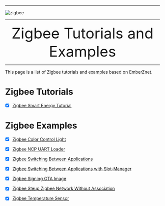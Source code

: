 ********
![zigbee](files/zigbee.png)
********

<div align="center">
    <font size=72>Zigbee Tutorials and Examples</font>
</div>

********  

This page is a list of Zigbee tutorials and examples based on EmberZnet.  

# Zigbee Tutorials
- [x] [Zigbee Smart Energy Tutorial](Zigbee-Smart-Energy-Tutorial)


# Zigbee Examples
- [x] [Zigbee Color Control Light](Zigbee-Color-Control-Light-On-TBS2)
- [x] [Zigbee NCP UART Loader](Zigbee-NCP-UART-Loader)
- [x] [Zigbee Switching Between Applications](Zigbee-Switching-Between-Applications)
- [x] [Zigbee Switching Between Applications with Slot-Manager](Zigbee-Switching-Between-Applications-Using-Slot-Manager)
- [x] [Zigbee Signing OTA Image](Zigbee-Signing-OTA-Image)
- [x] [Zigbee Steup Zigbee Network Without Association](Zigbee-Steup-Zigbee-Network-Without-Association)
- [x] [Zigbee Temperature Sensor](Zigbee-Temperature-Sensor)

